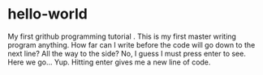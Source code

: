 # hello-world
My first grithub programming tutorial . 
This is my first master writing program anything. How far can I write before the code will go down to the next line? All the way to the side? No, I guess I must press enter to see. Here we go...
Yup. Hitting enter gives me a new line of code. 
